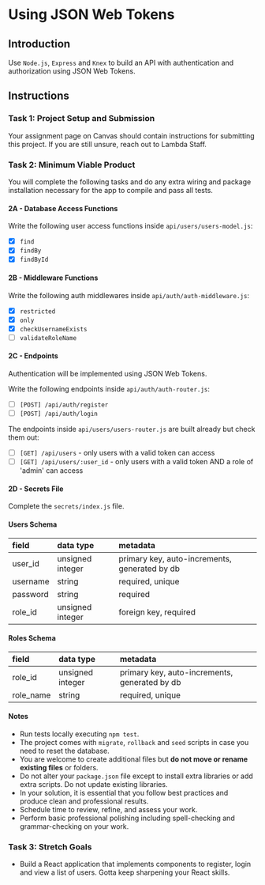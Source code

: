 # Using JSON Web Tokens

## Introduction

Use `Node.js`, `Express` and `Knex` to build an API with authentication and authorization using JSON Web Tokens.

## Instructions

### Task 1: Project Setup and Submission

Your assignment page on Canvas should contain instructions for submitting this project. If you are still unsure, reach out to Lambda Staff.

### Task 2: Minimum Viable Product

You will complete the following tasks and do any extra wiring and package installation necessary for the app to compile and pass all tests.

#### 2A - Database Access Functions

Write the following user access functions inside `api/users/users-model.js`:

- [x] `find`
- [x] `findBy`
- [x] `findById`

#### 2B - Middleware Functions

Write the following auth middlewares inside `api/auth/auth-middleware.js`:

- [x] `restricted`
- [x] `only`
- [x] `checkUsernameExists`
- [ ] `validateRoleName`

#### 2C - Endpoints

Authentication will be implemented using JSON Web Tokens.

Write the following endpoints inside `api/auth/auth-router.js`:

- [ ] `[POST] /api/auth/register`
- [ ] `[POST] /api/auth/login`

The endpoints inside `api/users/users-router.js` are built already but check them out:

- [ ] `[GET] /api/users` - only users with a valid token can access
- [ ] `[GET] /api/users/:user_id` - only users with a valid token AND a role of 'admin' can access

#### 2D - Secrets File

Complete the `secrets/index.js` file.

#### Users Schema

| field    | data type        | metadata                                      |
| :------- | :--------------- | :-------------------------------------------- |
| user_id  | unsigned integer | primary key, auto-increments, generated by db |
| username | string           | required, unique                              |
| password | string           | required                                      |
| role_id  | unsigned integer | foreign key, required                         |

#### Roles Schema

| field     | data type        | metadata                                      |
| :-------- | :--------------- | :-------------------------------------------- |
| role_id   | unsigned integer | primary key, auto-increments, generated by db |
| role_name | string           | required, unique                              |

#### Notes

- Run tests locally executing `npm test`.
- The project comes with `migrate`, `rollback` and `seed` scripts in case you need to reset the database.
- You are welcome to create additional files but **do not move or rename existing files** or folders.
- Do not alter your `package.json` file except to install extra libraries or add extra scripts. Do not update existing libraries.
- In your solution, it is essential that you follow best practices and produce clean and professional results.
- Schedule time to review, refine, and assess your work.
- Perform basic professional polishing including spell-checking and grammar-checking on your work.

### Task 3: Stretch Goals

- Build a React application that implements components to register, login and view a list of users. Gotta keep sharpening your React skills.
